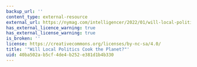 ```yaml
---
backup_url: ''
content_type: external-resource
external_url: https://nymag.com/intelligencer/2022/01/will-local-politics-cook-the-planet.html
has_external_licence_warning: true
has_external_license_warning: true
is_broken: ''
license: https://creativecommons.org/licenses/by-nc-sa/4.0/
title: '"Will Local Politics Cook the Planet?"'
uid: 40ba502a-b5cf-4de4-b252-e381d1b4b330
---
```

